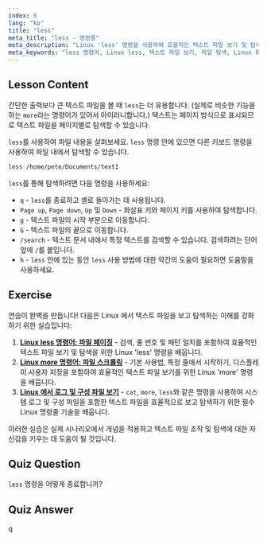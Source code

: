 ```yaml
---
index: 8
lang: "ko"
title: "less"
meta_title: "less - 명령줄"
meta_description: "Linux 'less' 명령을 사용하여 효율적인 텍스트 파일 보기 및 탐색 방법을 배우세요. 이 초보자 친화적인 가이드를 통해 페이징, 검색 및 종료를 마스터하세요."
meta_keywords: "less 명령어, Linux less, 텍스트 파일 보기, 파일 탐색, Linux 튜토리얼, 초보자 Linux, Linux 가이드"
---
```


## Lesson Content

간단한 출력보다 큰 텍스트 파일을 볼 때 `less`는 더 유용합니다. (실제로 비슷한 기능을 하는 `more`라는 명령어가 있어서 아이러니합니다.) 텍스트는 페이지 방식으로 표시되므로 텍스트 파일을 페이지별로 탐색할 수 있습니다.

`less`를 사용하여 파일 내용을 살펴보세요. `less` 명령 안에 있으면 다른 키보드 명령을 사용하여 파일 내에서 탐색할 수 있습니다.

```bash
less /home/pete/Documents/text1
```

`less`를 통해 탐색하려면 다음 명령을 사용하세요:

- `q` - `less`를 종료하고 셸로 돌아가는 데 사용됩니다.
- `Page up`, `Page down`, `Up` 및 `Down` - 화살표 키와 페이지 키를 사용하여 탐색합니다.
- `g` - 텍스트 파일의 시작 부분으로 이동합니다.
- `G` - 텍스트 파일의 끝으로 이동합니다.
- `/search` - 텍스트 문서 내에서 특정 텍스트를 검색할 수 있습니다. 검색하려는 단어 앞에 `/`를 붙입니다.
- `h` - `less` 안에 있는 동안 `less` 사용 방법에 대한 약간의 도움이 필요하면 도움말을 사용하세요.

## Exercise

연습이 완벽을 만듭니다! 다음은 Linux 에서 텍스트 파일을 보고 탐색하는 이해를 강화하기 위한 실습입니다:

1. **[Linux less 명령어: 파일 페이징](https://labex.io/ko/labs/linux-linux-less-command-file-paging-214301)** - 검색, 줄 번호 및 패턴 일치를 포함하여 효율적인 텍스트 파일 보기 및 탐색을 위한 Linux 'less' 명령을 배웁니다.
2. **[Linux more 명령어: 파일 스크롤링](https://labex.io/ko/labs/linux-linux-more-command-file-scrolling-214299)** - 기본 사용법, 특정 줄에서 시작하기, 디스플레이 사용자 지정을 포함하여 효율적인 텍스트 파일 보기를 위한 Linux 'more' 명령을 배웁니다.
3. **[Linux 에서 로그 및 구성 파일 보기](https://labex.io/ko/labs/linux-viewing-log-and-configuration-files-in-linux-387914)** - `cat`, `more`, `less`와 같은 명령을 사용하여 시스템 로그 및 구성 파일을 포함한 텍스트 파일을 효율적으로 보고 탐색하기 위한 필수 Linux 명령줄 기술을 배웁니다.

이러한 실습은 실제 시나리오에서 개념을 적용하고 텍스트 파일 조작 및 탐색에 대한 자신감을 키우는 데 도움이 될 것입니다.

## Quiz Question

`less` 명령을 어떻게 종료합니까?

## Quiz Answer

q
